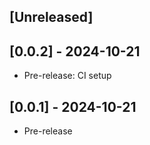 ## [Unreleased]

## [0.0.2] - 2024-10-21
- Pre-release: CI setup
## [0.0.1] - 2024-10-21
- Pre-release
